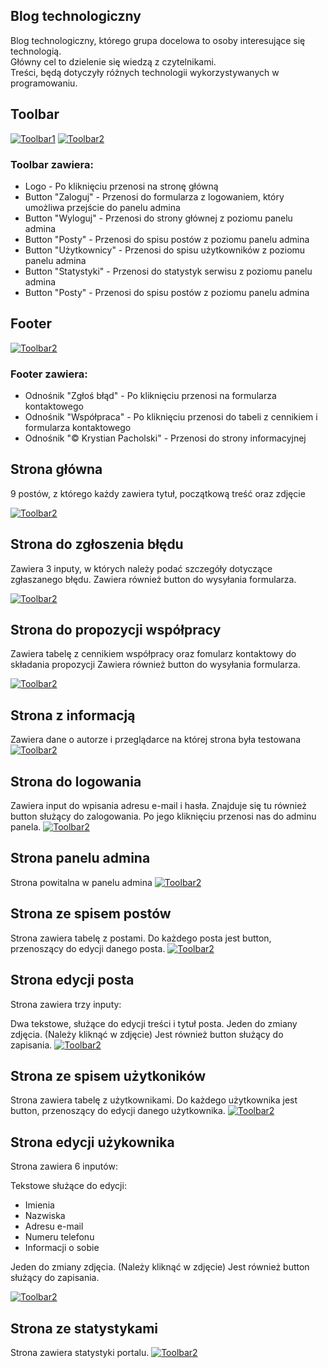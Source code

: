 ## Blog technologiczny

Blog technologiczny, którego grupa docelowa to osoby interesujące się technologią. <br>Główny cel to dzielenie się
wiedzą z czytelnikami. <br>Treści, będą dotyczyły różnych technologii wykorzystywanych w programowaniu.

## Toolbar

[![Toolbar1](/assets/docs/toolbar1.png "")]()
[![Toolbar2](/assets/docs/toolbar2.png "")]()

### Toolbar zawiera:

<ul>
  <li>Logo - Po kliknięciu przenosi na stronę główną</li>
  <li>Button "Zaloguj" - Przenosi do formularza z logowaniem, który umożliwa przejście do panelu admina</li>
  <li>Button "Wyloguj" - Przenosi do strony głównej z poziomu panelu admina</li>
  <li>Button "Posty" - Przenosi do spisu postów z poziomu panelu admina</li>
  <li>Button "Użytkownicy" - Przenosi do spisu użytkowników z poziomu panelu admina</li>
  <li>Button "Statystyki" - Przenosi do statystyk serwisu z poziomu panelu admina</li>
  <li>Button "Posty" - Przenosi do spisu postów z poziomu panelu admina</li>
</ul>

## Footer

[![Toolbar2](/assets/docs/footer1.png "")]()

### Footer zawiera:

<ul>
  <li>Odnośnik "Zgłoś błąd" - Po kliknięciu przenosi na formularza kontaktowego</li>
  <li>Odnośnik "Współpraca" - Po kliknięciu przenosi do tabeli z cennikiem i formularza kontaktowego</li>
  <li>Odnośnik  "© Krystian Pacholski" - Przenosi do strony informacyjnej</li>
</ul>

## Strona główna

9 postów, z którego każdy zawiera tytuł, początkową treść oraz zdjęcie

[![Toolbar2](/assets/docs/index.png "")]()

## Strona do zgłoszenia błędu

Zawiera 3 inputy, w których należy podać szczegóły dotyczące zgłaszanego błędu.
Zawiera również button do wysyłania formularza.

[![Toolbar2](/assets/docs/form.png "")]()

## Strona do propozycji współpracy

Zawiera tabelę z cennikiem współpracy oraz fomularz kontaktowy do składania propozycji
Zawiera również button do wysyłania formularza.

[![Toolbar2](/assets/docs/cooperation.png "")]()

## Strona z informacją

Zawiera dane o autorze i przeglądarce na której strona była testowana
[![Toolbar2](/assets/docs/info.png "")]()

## Strona do logowania

Zawiera input do wpisania adresu e-mail i hasła.
Znajduje się tu również button służący do zalogowania. Po jego kliknięciu przenosi nas do adminu panela.
[![Toolbar2](/assets/docs/login.png "")]()

## Strona panelu admina

Strona powitalna w panelu admina
[![Toolbar2](/assets/docs/admin.png "")]()

## Strona ze spisem postów

Strona zawiera tabelę z postami.
Do każdego posta jest button, przenoszący do edycji danego posta.
[![Toolbar2](/assets/docs/postss.png "")]()

## Strona edycji posta

Strona zawiera trzy inputy:

Dwa tekstowe, służące do edycji treści i tytuł posta.
Jeden do zmiany zdjęcia. (Należy kliknąć w zdjęcie)
Jest również button służący do zapisania.
[![Toolbar2](/assets/docs/post.png "")]()

## Strona ze spisem użytkoników

Strona zawiera tabelę z użytkownikami.
Do każdego użytkownika jest button, przenoszący do edycji danego użytkownika.
[![Toolbar2](/assets/docs/users.png "")]()

## Strona edycji użykownika

Strona zawiera 6 inputów:

Tekstowe służące do edycji:
<ul>
    <li>Imienia</li>
    <li>Nazwiska</li>
    <li>Adresu e-mail</li>
    <li>Numeru telefonu</li>
    <li>Informacji o sobie</li>
</ul>
Jeden do zmiany zdjęcia. (Należy kliknąć w zdjęcie)
Jest również button służący do zapisania.

[![Toolbar2](/assets/docs/user-page.png "")]()

## Strona ze statystykami

Strona zawiera statystyki portalu. 
[![Toolbar2](/assets/docs/stats.png "")]()

